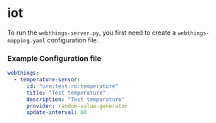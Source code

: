 # iot
To run the `webthings-server.py`, you first need to create a `webthings-mapping.yaml` configuration file.

### Example Configuration file
```yaml
webthings:
  - temperature-sensor:
      id: "urn:test:ro:temperature"
      title: "Test temperature"
      description: "Test temperature"
      provider: random-value-generator
      update-interval: 60
```
